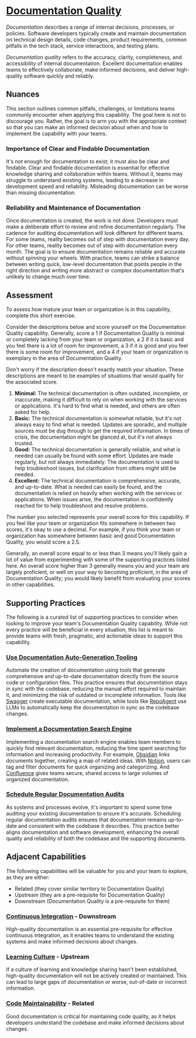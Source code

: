 # [Documentation Quality](https://dora.dev/capabilities/documentation-quality/)

_Documentation_ describes a range of internal decisions, processes, or policies. Software developers typically create and maintain documentation on technical design details, code changes, product requirements, common pitfalls in the tech stack, service interactions, and testing plans.

_Documentation quality_ refers to the accuracy, clarity, completeness, and accessibility of internal documentation. Excellent documentation enables teams to effectively collaborate, make informed decisions, and deliver high-quality software quickly and reliably.

## Nuances

This section outlines common pitfalls, challenges, or limitations teams commonly encounter when applying this capability. The goal here is not to discourage you. Rather, the goal is to arm you with the appropriate context so that you can make an informed decision about when and how to implement the capability with your teams.

### Importance of Clear and Findable Documentation

It's not enough for documentation to exist; it must also be clear and findable. Clear and findable documentation is essential for effective knowledge sharing and collaboration within teams. Without it, teams may struggle to understand existing systems, leading to a decrease in development speed and reliability. Misleading documentation can be worse than missing documentation.

### Reliability and Maintenance of Documentation

Once documentation is created, the work is not done. Developers must make a deliberate effort to review and refine documentation regularly. The cadence for auditing documentation will look different for different teams. For some teams, reality becomes out of step with documentation every day. For other teams, reality becomes out of step with documentation every month. The goal is to ensure documentation remains reliable and accurate without spinning your wheels. With practice, teams can strike a balance between writing quick, low-level documentation that points people in the right direction and writing more abstract or complex documentation that's unlikely to change much over time.

## Assessment

To assess how mature your team or organization is in this capability, complete this short exercise.

Consider the descriptions below and score yourself on the Documentation Quality capability. Generally, score a 1 if Documentation Quality is minimal or completely lacking from your team or organization, a 2 if it is basic and you feel there is a lot of room for improvement, a 3 if it is good and you feel there is some room for improvement, and a 4 if your team or organization is exemplary in the area of Documentation Quality.

Don't worry if the description doesn't exactly match your situation. These descriptions are meant to be examples of situations that would qualify for the associated score.

1. **Minimal:** The technical documentation is often outdated, incomplete, or inaccurate, making it difficult to rely on when working with the services or applications. It's hard to find what is needed, and others are often asked for help.
2. **Basic:** The technical documentation is somewhat reliable, but it's not always easy to find what is needed. Updates are sporadic, and multiple sources must be dug through to get the required information. In times of crisis, the documentation might be glanced at, but it's not always trusted.
3. **Good:** The technical documentation is generally reliable, and what is needed can usually be found with some effort. Updates are made regularly, but not always immediately. The documentation is used to help troubleshoot issues, but clarification from others might still be needed.
4. **Excellent:** The technical documentation is comprehensive, accurate, and up-to-date. What is needed can easily be found, and the documentation is relied on heavily when working with the services or applications. When issues arise, the documentation is confidently reached for to help troubleshoot and resolve problems.

The number you selected represents your overall score for this capability. If you feel like your team or organization fits somewhere in between two scores, it's okay to use a decimal. For example, if you think your team or organization has somewhere between basic and good Documentation Quality, you would score a 2.5.

Generally, an overall score equal to or less than 3 means you'll likely gain a lot of value from experimenting with some of the supporting practices listed here. An overall score higher than 3 generally means you and your team are largely proficient, or well on your way to becoming proficient, in the area of Documentation Quality; you would likely benefit from evaluating your scores in other capabilities.

## Supporting Practices

The following is a curated list of supporting practices to consider when looking to improve your team's Documentation Quality capability. While not every practice will be beneficial in every situation, this list is meant to provide teams with fresh, pragmatic, and actionable ideas to support this capability.

### [Use Documentation Auto-Generation Tooling](/practices/use-documentation-auto-generation-tooling.md)

Automate the creation of documentation using tools that generate comprehensive and up-to-date documentation directly from the source code or configuration files. This practice ensures that documentation stays in sync with the codebase, reducing the manual effort required to maintain it, and minimizing the risk of outdated or incomplete information. Tools like [Swagger](https://github.com/swagger-api) create executable documentation, while tools like [RepoAgent](https://github.com/OpenBMB/RepoAgent) use LLMs to automatically keep the documentation in sync as the codebase changes.

### [Implement a Documentation Search Engine](/practices/implement-a-documentation-search-engine.md)

Implementing a documentation search engine enables team members to quickly find relevant documentation, reducing the time spent searching for information and increasing productivity. For example, [Obsidian](https://obsidian.md/) links documents together, creating a map of related ideas. With [Notion](https://www.notion.so/), users can tag and filter documents for quick organizing and categorizing. And [Confluence](https://www.atlassian.com/software/confluence) gives teams secure, shared access to large volumes of organized documentation.

### [Schedule Regular Documentation Audits](/practices/schedule-regular-documentation-audits.md)

As systems and processes evolve, it's important to spend some time auditing your existing documentation to ensure it's accurate. Scheduling regular documentation audits ensures that documentation remains up-to-date and consistent with the codebase it describes. This practice better aligns documentation and software development, enhancing the overall quality and reliability of both the codebase and the supporting documents.

## Adjacent Capabilities

The following capabilities will be valuable for you and your team to explore, as they are either:

- Related (they cover similar territory to Documentation Quality)
- Upstream (they are a pre-requisite for Documentation Quality)
- Downstream (Documentation Quality is a pre-requisite for them)

### [Continuous Integration](/capabilities/continuous-integration.md) - Downstream

High-quality documentation is an essential pre-requisite for effective continuous integration, as it enables teams to understand the existing systems and make informed decisions about changes.

### [Learning Culture](/capabilities/learning-culture.md) - Upstream

If a culture of learning and knowledge sharing hasn't been established, high-quality documentation will not be actively created or maintained. This can lead to large gaps of documentation or worse, out-of-date or incorrect information.

### [Code Maintainability](/capabilities/code-maintainability.md) - Related

Good documentation is critical for maintaining code quality, as it helps developers understand the codebase and make informed decisions about changes.

